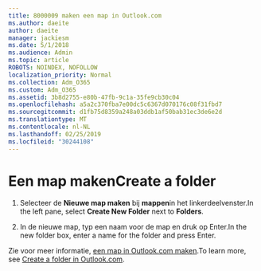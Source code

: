 ```yaml
---
title: 8000009 maken een map in Outlook.com
ms.author: daeite
author: daeite
manager: jackiesm
ms.date: 5/1/2018
ms.audience: Admin
ms.topic: article
ROBOTS: NOINDEX, NOFOLLOW
localization_priority: Normal
ms.collection: Adm_O365
ms.custom: Adm_O365
ms.assetid: 3b8d2755-e80b-47fb-9c1a-35fe9cb30c04
ms.openlocfilehash: a5a2c370fba7e00dc5c6367d070176c08f31fbd7
ms.sourcegitcommit: d1fb75d8359a248a03ddb1af50bab31ec3de6e2d
ms.translationtype: MT
ms.contentlocale: nl-NL
ms.lasthandoff: 02/25/2019
ms.locfileid: "30244108"
---
```

# <a name="create-a-folder"></a><span data-ttu-id="42d55-102">Een map maken</span><span class="sxs-lookup"><span data-stu-id="42d55-102">Create a folder</span></span>

1. <span data-ttu-id="42d55-103">Selecteer de **Nieuwe map maken** bij **mappen**in het linkerdeelvenster.</span><span class="sxs-lookup"><span data-stu-id="42d55-103">In the left pane, select **Create New Folder** next to **Folders**.</span></span> 
    
2. <span data-ttu-id="42d55-104">In de nieuwe map, typ een naam voor de map en druk op Enter.</span><span class="sxs-lookup"><span data-stu-id="42d55-104">In the new folder box, enter a name for the folder and press Enter.</span></span>
    
<span data-ttu-id="42d55-105">Zie voor meer informatie, [een map in Outlook.com maken](https://go.microsoft.com/fwlink/p/?linkid=873114).</span><span class="sxs-lookup"><span data-stu-id="42d55-105">To learn more, see [Create a folder in Outlook.com](https://go.microsoft.com/fwlink/p/?linkid=873114).</span></span>
  

